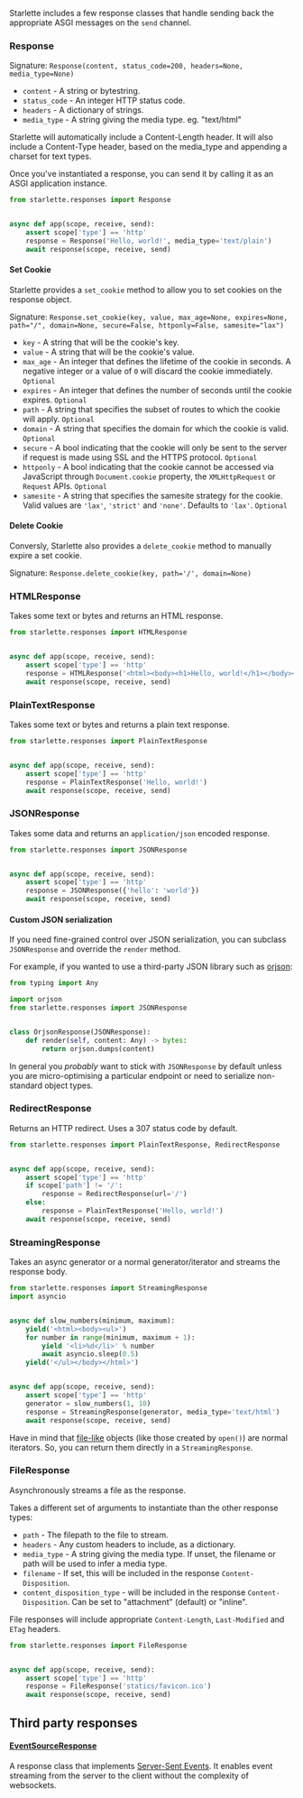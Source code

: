 
Starlette includes a few response classes that handle sending back the
appropriate ASGI messages on the `send` channel.

### Response

Signature: `Response(content, status_code=200, headers=None, media_type=None)`

* `content` - A string or bytestring.
* `status_code` - An integer HTTP status code.
* `headers` - A dictionary of strings.
* `media_type` - A string giving the media type. eg. "text/html"

Starlette will automatically include a Content-Length header. It will also
include a Content-Type header, based on the media_type and appending a charset
for text types.

Once you've instantiated a response, you can send it by calling it as an
ASGI application instance.

```python
from starlette.responses import Response


async def app(scope, receive, send):
    assert scope['type'] == 'http'
    response = Response('Hello, world!', media_type='text/plain')
    await response(scope, receive, send)
```
#### Set Cookie

Starlette provides a `set_cookie` method to allow you to set cookies on the response object.

Signature: `Response.set_cookie(key, value, max_age=None, expires=None, path="/", domain=None, secure=False, httponly=False, samesite="lax")`

* `key` - A string that will be the cookie's key.
* `value` - A string that will be the cookie's value.
* `max_age` - An integer that defines the lifetime of the cookie in seconds. A negative integer or a value of `0` will discard the cookie immediately. `Optional`
* `expires` - An integer that defines the number of seconds until the cookie expires. `Optional`
* `path` - A string that specifies the subset of routes to which the cookie will apply. `Optional`
* `domain` - A string that specifies the domain for which the cookie is valid. `Optional`
* `secure` - A bool indicating that the cookie will only be sent to the server if request is made using SSL and the HTTPS protocol. `Optional`
* `httponly` - A bool indicating that the cookie cannot be accessed via JavaScript through `Document.cookie` property, the `XMLHttpRequest` or `Request` APIs. `Optional`
* `samesite` - A string that specifies the samesite strategy for the cookie. Valid values are `'lax'`, `'strict'` and `'none'`. Defaults to `'lax'`. `Optional`

#### Delete Cookie

Conversly, Starlette also provides a `delete_cookie` method to manually expire a set cookie.

Signature: `Response.delete_cookie(key, path='/', domain=None)`


### HTMLResponse

Takes some text or bytes and returns an HTML response.

```python
from starlette.responses import HTMLResponse


async def app(scope, receive, send):
    assert scope['type'] == 'http'
    response = HTMLResponse('<html><body><h1>Hello, world!</h1></body></html>')
    await response(scope, receive, send)
```

### PlainTextResponse

Takes some text or bytes and returns a plain text response.

```python
from starlette.responses import PlainTextResponse


async def app(scope, receive, send):
    assert scope['type'] == 'http'
    response = PlainTextResponse('Hello, world!')
    await response(scope, receive, send)
```

### JSONResponse

Takes some data and returns an `application/json` encoded response.

```python
from starlette.responses import JSONResponse


async def app(scope, receive, send):
    assert scope['type'] == 'http'
    response = JSONResponse({'hello': 'world'})
    await response(scope, receive, send)
```

#### Custom JSON serialization

If you need fine-grained control over JSON serialization, you can subclass
`JSONResponse` and override the `render` method.

For example, if you wanted to use a third-party JSON library such as
[orjson](https://pypi.org/project/orjson/):

```python
from typing import Any

import orjson
from starlette.responses import JSONResponse


class OrjsonResponse(JSONResponse):
    def render(self, content: Any) -> bytes:
        return orjson.dumps(content)
```

In general you *probably* want to stick with `JSONResponse` by default unless
you are micro-optimising a particular endpoint or need to serialize non-standard
object types.

### RedirectResponse

Returns an HTTP redirect. Uses a 307 status code by default.

```python
from starlette.responses import PlainTextResponse, RedirectResponse


async def app(scope, receive, send):
    assert scope['type'] == 'http'
    if scope['path'] != '/':
        response = RedirectResponse(url='/')
    else:
        response = PlainTextResponse('Hello, world!')
    await response(scope, receive, send)
```

### StreamingResponse

Takes an async generator or a normal generator/iterator and streams the response body.

```python
from starlette.responses import StreamingResponse
import asyncio


async def slow_numbers(minimum, maximum):
    yield('<html><body><ul>')
    for number in range(minimum, maximum + 1):
        yield '<li>%d</li>' % number
        await asyncio.sleep(0.5)
    yield('</ul></body></html>')


async def app(scope, receive, send):
    assert scope['type'] == 'http'
    generator = slow_numbers(1, 10)
    response = StreamingResponse(generator, media_type='text/html')
    await response(scope, receive, send)
```

Have in mind that <a href="https://docs.python.org/3/glossary.html#term-file-like-object" target="_blank">file-like</a> objects (like those created by `open()`) are normal iterators. So, you can return them directly in a `StreamingResponse`.

### FileResponse

Asynchronously streams a file as the response.

Takes a different set of arguments to instantiate than the other response types:

* `path` - The filepath to the file to stream.
* `headers` - Any custom headers to include, as a dictionary.
* `media_type` - A string giving the media type. If unset, the filename or path will be used to infer a media type.
* `filename` - If set, this will be included in the response `Content-Disposition`.
* `content_disposition_type` - will be included in the response `Content-Disposition`. Can be set to "attachment" (default) or "inline".

File responses will include appropriate `Content-Length`, `Last-Modified` and `ETag` headers.

```python
from starlette.responses import FileResponse


async def app(scope, receive, send):
    assert scope['type'] == 'http'
    response = FileResponse('statics/favicon.ico')
    await response(scope, receive, send)
```

## Third party responses

#### [EventSourceResponse](https://github.com/sysid/sse-starlette)

A response class that implements [Server-Sent Events](https://html.spec.whatwg.org/multipage/server-sent-events.html). It enables event streaming from the server to the client without the complexity of websockets.
